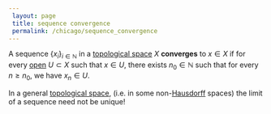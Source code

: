 ```yaml
---
 layout: page
 title: sequence convergence
 permalink: /chicago/sequence_convergence
---
```

A sequence $\{x_i\}_{i\in\mathbb N}$ in a [topological space](https://mathgloss.github.io/MathGloss/chicago/topological_space) $X$ **converges** to $x \in X$ if for every [open](https://mathgloss.github.io/MathGloss/chicago/open) $U\subset X$ such that $x \in U$, there exists $n_0 \in\mathbb N$ such that for every $n \geq n_0$, we have $x_n \in U$.

In a general [topological space](https://mathgloss.github.io/MathGloss/chicago/topological_space), (i.e. in some non-[Hausdorff](https://mathgloss.github.io/MathGloss/chicago/Hausdorff_space) spaces) the limit of a sequence need not be unique!